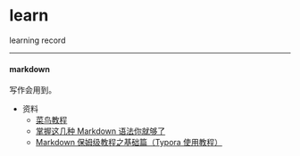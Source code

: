# learn

learning record

---

#### markdown

写作会用到。

+ 资料
  + [菜鸟教程](https://www.runoob.com/markdown/md-tutorial.html '菜鸟教程')
  + [掌握这几种 Markdown 语法你就够了](https://learnku.com/laravel/t/621/you-will-be-able-to-master-these-markdown-grammars)
  + [Markdown 保姆级教程之基础篇（Typora 使用教程）](https://www.bilibili.com/video/BV1d741147k2?from=search&seid=11899650419580481883)
